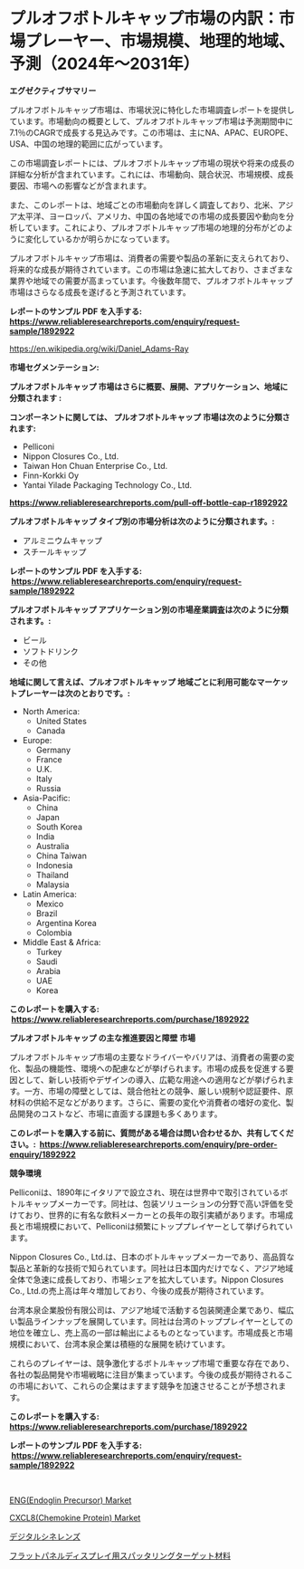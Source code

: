 <p><h1>プルオフボトルキャップ市場の内訳：市場プレーヤー、市場規模、地理的地域、予測（2024年〜2031年）</h1></p><p><strong>エグゼクティブサマリー</strong></p>
<p><p>プルオフボトルキャップ市場は、市場状況に特化した市場調査レポートを提供しています。市場動向の概要として、プルオフボトルキャップ市場は予測期間中に7.1％のCAGRで成長する見込みです。この市場は、主にNA、APAC、EUROPE、USA、中国の地理的範囲に広がっています。</p><p>この市場調査レポートには、プルオフボトルキャップ市場の現状や将来の成長の詳細な分析が含まれています。これには、市場動向、競合状況、市場規模、成長要因、市場への影響などが含まれます。</p><p>また、このレポートは、地域ごとの市場動向を詳しく調査しており、北米、アジア太平洋、ヨーロッパ、アメリカ、中国の各地域での市場の成長要因や動向を分析しています。これにより、プルオフボトルキャップ市場の地理的分布がどのように変化しているかが明らかになっています。</p><p>プルオフボトルキャップ市場は、消費者の需要や製品の革新に支えられており、将来的な成長が期待されています。この市場は急速に拡大しており、さまざまな業界や地域での需要が高まっています。今後数年間で、プルオフボトルキャップ市場はさらなる成長を遂げると予測されています。</p></p>
<p><strong>レポートのサンプル PDF を入手する: <a href="https://www.reliableresearchreports.com/enquiry/request-sample/1892922">https://www.reliableresearchreports.com/enquiry/request-sample/1892922</a></strong></p>
<p><a href="https://en.wikipedia.org/wiki/Daniel_Adams-Ray">https://en.wikipedia.org/wiki/Daniel_Adams-Ray</a></p>
<p><strong>市場セグメンテーション:</strong></p>
<p><strong> プルオフボトルキャップ 市場はさらに概要、展開、アプリケーション、地域に分類されます :</strong></p>
<p><strong>コンポーネントに関しては、 プルオフボトルキャップ 市場は次のように分類されます: &nbsp;</strong></p>
<p><ul><li>Pelliconi</li><li>Nippon Closures Co., Ltd.</li><li>Taiwan Hon Chuan Enterprise Co., Ltd.</li><li>Finn-Korkki Oy</li><li>Yantai Yilade Packaging Technology Co., Ltd.</li></ul></p>
<p><strong><a href="https://www.reliableresearchreports.com/pull-off-bottle-cap-r1892922">https://www.reliableresearchreports.com/pull-off-bottle-cap-r1892922</a></strong></p>
<p><strong> プルオフボトルキャップ タイプ別の市場分析は次のように分類されます。:</strong></p>
<p><ul><li>アルミニウムキャップ</li><li>スチールキャップ</li></ul></p>
<p><strong>レポートのサンプル PDF を入手する: &nbsp;<a href="https://www.reliableresearchreports.com/enquiry/request-sample/1892922">https://www.reliableresearchreports.com/enquiry/request-sample/1892922</a></strong></p>
<p><strong> プルオフボトルキャップ アプリケーション別の市場産業調査は次のように分類されます。:</strong></p>
<p><ul><li>ビール</li><li>ソフトドリンク</li><li>その他</li></ul></p>
<p><strong>地域に関して言えば、プルオフボトルキャップ 地域ごとに利用可能なマーケットプレーヤーは次のとおりです。:</strong></p>
<p><ul>
    <li>
        North America:
        <ul>
            <li>United States</li>
            <li>Canada</li>
        </ul>
    </li>
    <li>
        Europe:
        <ul>
            <li>Germany</li>
            <li>France</li>
            <li>U.K.</li>
            <li>Italy</li>
            <li>Russia</li>
        </ul>
    </li>
    <li>
        Asia-Pacific:
        <ul>
            <li>China</li>
            <li>Japan</li>
            <li>South Korea</li>
            <li>India</li>
            <li>Australia</li>
            <li>China Taiwan</li>
            <li>Indonesia</li>
            <li>Thailand</li>
            <li>Malaysia</li>
        </ul>
    </li>
    <li>
        Latin America:
        <ul>
            <li>Mexico</li>
            <li>Brazil</li>
            <li>Argentina Korea</li>
            <li>Colombia</li>
        </ul>
    </li>
    <li>
        Middle East & Africa:
        <ul>
            <li>Turkey</li>
            <li>Saudi</li>
            <li>Arabia</li>
            <li>UAE</li>
            <li>Korea</li>
        </ul>
    </li>
    </ul></p>
<p><strong>このレポートを購入する: &nbsp;<a href="https://www.reliableresearchreports.com/purchase/1892922">https://www.reliableresearchreports.com/purchase/1892922</a></strong></p>
<p><strong>プルオフボトルキャップ の主な推進要因と障壁 市場</strong></p>
<p><p>プルオフボトルキャップ市場の主要なドライバーやバリアは、消費者の需要の変化、製品の機能性、環境への配慮などが挙げられます。市場の成長を促進する要因として、新しい技術やデザインの導入、広範な用途への適用などが挙げられます。一方、市場の障壁としては、競合他社との競争、厳しい規制や認証要件、原材料の供給不足などがあります。さらに、需要の変化や消費者の嗜好の変化、製品開発のコストなど、市場に直面する課題も多くあります。</p></p>
<p><strong>このレポートを購入する前に、質問がある場合は問い合わせるか、共有してください。:&nbsp; <a href="https://www.reliableresearchreports.com/enquiry/pre-order-enquiry/1892922">https://www.reliableresearchreports.com/enquiry/pre-order-enquiry/1892922</a></strong></p>
<p><strong>競争環境</strong></p>
<p><p>Pelliconiは、1890年にイタリアで設立され、現在は世界中で取引されているボトルキャップメーカーです。同社は、包装ソリューションの分野で高い評価を受けており、世界的に有名な飲料メーカーとの長年の取引実績があります。市場成長と市場規模において、Pelliconiは頻繁にトッププレイヤーとして挙げられています。</p><p>Nippon Closures Co., Ltd.は、日本のボトルキャップメーカーであり、高品質な製品と革新的な技術で知られています。同社は日本国内だけでなく、アジア地域全体で急速に成長しており、市場シェアを拡大しています。Nippon Closures Co., Ltd.の売上高は年々増加しており、今後の成長が期待されています。</p><p>台湾本泉企業股份有限公司は、アジア地域で活動する包装関連企業であり、幅広い製品ラインナップを展開しています。同社は台湾のトッププレイヤーとしての地位を確立し、売上高の一部は輸出によるものとなっています。市場成長と市場規模において、台湾本泉企業は積極的な展開を続けています。</p><p>これらのプレイヤーは、競争激化するボトルキャップ市場で重要な存在であり、各社の製品開発や市場戦略に注目が集まっています。今後の成長が期待されるこの市場において、これらの企業はますます競争を加速させることが予想されます。</p></p>
<p><strong>このレポートを購入する: &nbsp; <a href="https://www.reliableresearchreports.com/purchase/1892922">https://www.reliableresearchreports.com/purchase/1892922</a></strong></p>
<p><strong>レポートのサンプル PDF を入手する: &nbsp;<a href="https://www.reliableresearchreports.com/enquiry/request-sample/1892922">https://www.reliableresearchreports.com/enquiry/request-sample/1892922</a></strong><strong></strong></p>
<p>&nbsp;</p>
<p><p><a href="https://github.com/riwar777/Market-Research-Report-List-1/blob/main/engendoglin-precursor-market.md">ENG(Endoglin Precursor) Market</a></p><p><a href="https://github.com/jahid123ahm/Market-Research-Report-List-1/blob/main/cxcl8chemokine-protein-market.md">CXCL8(Chemokine Protein) Market</a></p><p><a href="https://github.com/RudyBoyer2017/Market-Research-Report-List-2/blob/main/3462919172163.md">デジタルシネレンズ</a></p><p><a href="https://github.com/MosesSpinka1914/Market-Research-Report-List-2/blob/main/8033210172162.md">フラットパネルディスプレイ用スパッタリングターゲット材料</a></p></p>